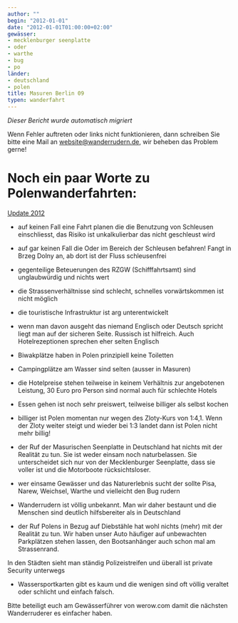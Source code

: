 ```yaml
---
author: ""
begin: "2012-01-01"
date: "2012-01-01T01:00:00+02:00"
gewässer:
- mecklenburger seenplatte
- oder
- warthe
- bug
- po
länder:
- deutschland
- polen
title: Masuren Berlin 09
typen: wanderfahrt
---
```



*Dieser Bericht wurde automatisch migriert*

Wenn Fehler auftreten oder links nicht funktionieren, dann schreiben Sie bitte eine Mail an website@wanderrudern.de, wir beheben das Problem gerne!



# Noch ein paar Worte zu Polenwanderfahrten:


[Update 2012](/berichte/2012/polen2012)

- auf keinen Fall eine Fahrt planen die die Benutzung von Schleusen einschliesst, das Risiko ist unkalkulierbar das nicht geschleust wird

- auf gar keinen Fall die Oder im Bereich der Schleusen befahren! Fangt in Brzeg Dolny an, ab dort ist der Fluss schleusenfrei

- gegenteilige Beteuerungen des RZGW (Schifffahrtsamt) sind unglaubwürdig und nichts wert

- die Strassenverhältnisse sind schlecht, schnelles vorwärtskommen ist nicht möglich

- die touristische Infrastruktur ist arg unterentwickelt

- wenn man davon ausgeht das niemand Englisch oder Deutsch spricht liegt man auf der sicheren Seite. Russisch ist hilfreich. Auch Hotelrezeptionen sprechen eher selten Englisch

- Biwakplätze haben in Polen prinzipiell keine Toiletten

- Campingplätze am Wasser sind selten (ausser in Masuren)

- die Hotelpreise stehen teilweise in keinem Verhältnis zur angebotenen Leistung, 30 Euro pro Person sind normal auch für schlechte Hotels

- Essen gehen ist noch sehr preiswert, teilweise billiger als selbst kochen

- billiger ist Polen momentan nur wegen des Zloty-Kurs von 1:4,1. Wenn der Zloty weiter steigt und wieder bei 1:3 landet dann ist Polen nicht mehr billig!

- der Ruf der Masurischen Seenplatte in Deutschland hat nichts mit der Realität zu tun. Sie ist weder einsam noch naturbelassen. Sie unterscheidet sich nur von der Mecklenburger Seenplatte, dass sie voller ist und die Motorboote rücksichtsloser.

- wer einsame Gewässer und das Naturerlebnis sucht der sollte Pisa, Narew, Weichsel, Warthe und vielleicht den Bug rudern

- Wanderrudern ist völlig unbekannt. Man wir daher bestaunt und die Menschen sind deutlich hilfsbereiter als in Deutschland

- der Ruf Polens in Bezug auf Diebstähle hat wohl nichts (mehr) mit der Realität zu tun. Wir haben unser Auto häufiger auf unbewachten Parkplätzen stehen lassen, den Bootsanhänger auch schon mal am Strassenrand.

In den Städten sieht man ständig Polizeistreifen und überall ist private Security unterwegs

- Wassersportkarten gibt es kaum und die wenigen sind oft völlig veraltet oder schlicht und einfach falsch.

Bitte beteiligt euch am Gewässerführer von werow.com damit die nächsten Wanderruderer es einfacher haben.
